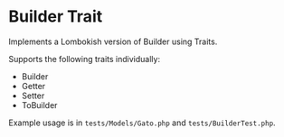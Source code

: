 # Builder Trait

Implements a Lombokish version of Builder using Traits.

Supports the following traits individually:
- Builder
- Getter
- Setter
- ToBuilder

Example usage is in `tests/Models/Gato.php` and `tests/BuilderTest.php`.